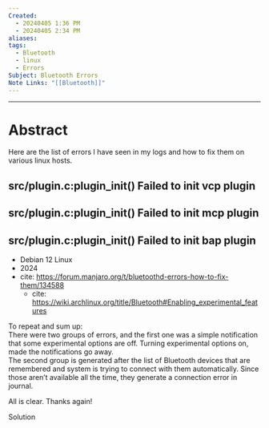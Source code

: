```yaml
---
Created:
  - 20240405 1:36 PM
  - 20240405 2:34 PM
aliases: 
tags:
  - Bluetooth
  - linux
  - Errors
Subject: Bluetooth Errors
Note Links: "[[Bluetooth]]"
---
```

--------------------------------------
# Abstract

Here are the list of errors I have seen in my logs and how to fix them on various linux hosts.

## src/plugin.c:plugin_init() Failed to init vcp plugin
## src/plugin.c:plugin_init() Failed to init mcp plugin
## src/plugin.c:plugin_init() Failed to init bap plugin

- Debian 12 Linux
- 2024
- cite: https://forum.manjaro.org/t/bluetoothd-errors-how-to-fix-them/134588
	- cite: https://wiki.archlinux.org/title/Bluetooth#Enabling_experimental_features

To repeat and sum up:  
There were two groups of errors, and the first one was a simple notification that some experimental options are off. Turning experimental options on, made the notifications go away.  
The second group is generated after the list of Bluetooth devices that are remembered and system is trying to connect with them automatically. Since those aren’t available all the time, they generate a connection error in journal.

All is clear. Thanks again!

Solution

